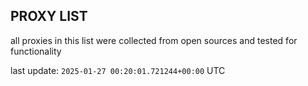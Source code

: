 ## PROXY LIST

all proxies in this list were collected from open sources and tested for functionality

last update: `2025-01-27 00:20:01.721244+00:00` UTC